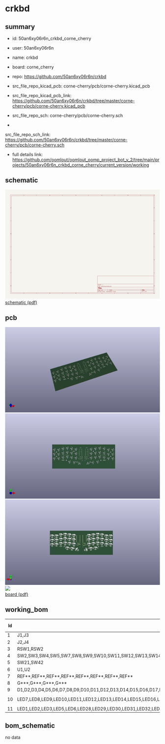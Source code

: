 # crkbd
 
## summary 
* id: 50an6xy06r6n_crkbd_corne_cherry
* user: 50an6xy06r6n
* name: crkbd
* board: corne_cherry
* repo: https://github.com/50an6xy06r6n/crkbd
* src_file_repo_kicad_pcb: corne-cherry/pcb/corne-cherry.kicad_pcb
* src_file_repo_kicad_pcb_link: https://github.com/50an6xy06r6n/crkbd/tree/master/corne-cherry/pcb/corne-cherry.kicad_pcb


* src_file_repo_sch: corne-cherry/pcb/corne-cherry.sch
*
 src_file_repo_sch_link: https://github.com/50an6xy06r6n/crkbd/tree/master/corne-cherry/pcb/corne-cherry.sch
* full details link: https://github.com/oomlout/oomlout_oomp_project_bot_v_2/tree/main/projects/50an6xy06r6n_crkbd_corne_cherry/current_version/working  

## schematic  
![](working_schematic_600.png)  
[schematic (pdf)](working_schematic.pdf)  

## pcb  
![](working_3d_600.png) 
![](working_3d_front_600.png)  
![](working_3d_back_600.png)  
![](working_600.png)  
[board (pdf)](working.pdf)  

## working_bom
| Id | Designator | Footprint | Quantity | Designation | Supplier and ref |  | None | 
| --- | --- | --- | --- | --- | --- | --- | --- | 
| 1 | J1,J3 | MJ-4PP-9_1side | 2 | MJ-4PP-9 |  |  | [''] | 
| 2 | J2,J4 | OLED_1side | 2 | OLED |  |  | [''] | 
| 3 | RSW1,RSW2 | ResetSW_1side | 2 | SW_PUSH |  |  | [''] | 
| 4 | SW2,SW3,SW4,SW5,SW7,SW8,SW9,SW10,SW11,SW12,SW13,SW14,SW15,SW16,SW17,SW18,SW19,SW20,SW37,SW38,SW39,SW40,SW41,SW25,SW26,SW28,SW24,SW29,SW35,SW36,SW22,SW23,SW30,SW31,SW32,SW33,SW34,SW1,SW6,SW27 | CherryMX_Hotswap | 40 | SW_PUSH |  |  | [''] | 
| 5 | SW21,SW42 | CherryMX_Hotswap_1.5u | 2 | SW_PUSH |  |  | [''] | 
| 6 | U1,U2 | ProMicro_v3 | 2 | ProMicro |  |  | [''] | 
| 7 | REF**,REF**,REF**,REF**,REF**,REF**,REF**,REF** | Breakaway_Tabs | 8 | Breakaway_Tabs |  |  | [''] | 
| 8 | G***,G***,G***,G*** | corne-logo-horizontal | 4 | LOGO |  |  | [''] | 
| 9 | D1,D2,D3,D4,D5,D6,D7,D8,D9,D10,D11,D12,D13,D14,D15,D16,D17,D18,D19,D20,D21,D23,D24,D25,D27,D28,D29,D30,D31,D32,D33,D34,D35,D36,D37,D38,D39,D40,D41,D42,D22,D26 | D3_SMD_v2 | 42 | D |  |  | [''] | 
| 10 | LED7,LED8,LED9,LED10,LED11,LED12,LED13,LED14,LED15,LED16,LED17,LED18,LED19,LED20,LED21,LED22,LED24,LED27,LED43,LED44,LED45,LED46,LED47,LED48,LED49,LED50,LED51,LED52,LED53,LED25,LED26,LED23,LED34,LED35,LED36,LED37,LED38,LED39,LED40,LED41,LED42,LED54 | YS-SK6812MINI-E | 42 | YS-SK6812MINI-E |  |  | [''] | 
| 11 | LED1,LED2,LED3,LED5,LED6,LED28,LED29,LED30,LED31,LED32,LED33,LED4 | LED_WS2812B_PLCC4_5.0x5.0mm_P3.2mm | 12 | WS2812B |  |  | [''] | 


## bom_schematic
no data


